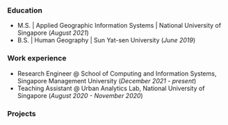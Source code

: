 ### Education							       		
- M.S. | Applied Geographic Information Systems	| National University of Singapore (_August 2021_)	 			        		
- B.S. | Human Geography | Sun Yat-sen University (_June 2019_)
  
### Work experience 
- Research Engineer @ School of Computing and Information Systems, Singapore Management University (_December 2021 - present_)
- Teaching Assistant @ Urban Analytics Lab, National University of Singapore (_August 2020 - November 2020_)
  
### Projects
